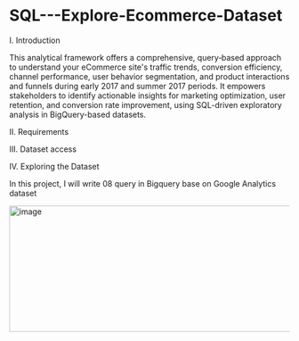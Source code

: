 # SQL---Explore-Ecommerce-Dataset
I. Introduction


This analytical framework offers a comprehensive, query‑based approach to understand your eCommerce site's traffic trends, conversion efficiency, channel performance, user behavior segmentation, and product interactions and funnels during early 2017 and summer 2017 periods. It empowers stakeholders to identify actionable insights for marketing optimization, user retention, and conversion rate improvement, using SQL-driven exploratory analysis in BigQuery-based datasets.

II. Requirements


III. Dataset access



IV. Exploring the Dataset

In this project, I will write 08 query in Bigquery base on Google Analytics dataset

<img width="613" height="226" alt="image" src="https://github.com/user-attachments/assets/0a7a2a2a-95d1-4458-8d61-04ed7d1942a1" />
